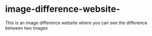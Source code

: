 # image-difference-website-
This is an image difference website where you can see the difference between two images 
